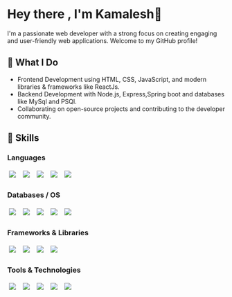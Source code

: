 # Hey there , I'm Kamalesh👋

I'm a passionate web developer with a strong focus on creating engaging and user-friendly web applications. Welcome to my GitHub profile!

## 🚀 What I Do
- Frontend Development using HTML, CSS, JavaScript, and modern libraries & frameworks like ReactJs.
- Backend Development with Node.js, Express,Spring boot and databases like MySql and PSQl.
- Collaborating on open-source projects and contributing to the developer community.

## 🔧 Skills
<!-- <p align="left"><a href="https://www.cprogramming.com/" target="_blank" rel="noreferrer"> <img src="https://raw.githubusercontent.com/devicons/devicon/master/icons/c/c-original.svg" alt="c" width="40" height="40"/> </a> <a href="https://www.w3schools.com/css/" target="_blank" rel="noreferrer"> <img src="https://raw.githubusercontent.com/devicons/devicon/master/icons/css3/css3-original-wordmark.svg" alt="css3" width="40" height="40"/> </a> <a href="https://www.docker.com/" target="_blank" rel="noreferrer"> <img src="https://raw.githubusercontent.com/devicons/devicon/master/icons/docker/docker-original-wordmark.svg" alt="docker" width="40" height="40"/> </a> <a href="https://expressjs.com" target="_blank" rel="noreferrer"><a href="https://aws.amazon.com/" target="_blank" rel="noreferrer"><img src="https://raw.githubusercontent.com/devicons/devicon/master/icons/amazonwebservices/amazonwebservices-original-wordmark.svg" alt="aws" width="40" height="40"/> </a>
  <a href="https://www.java.com/" target="_blank" rel="noreferrer">
  <img src="https://raw.githubusercontent.com/devicons/devicon/master/icons/java/java-original-wordmark.svg" alt="java" width="40" height="40"/>
</a> <a href="https://git-scm.com/" target="_blank" rel="noreferrer"> <img src="https://www.vectorlogo.zone/logos/git-scm/git-scm-icon.svg" alt="git" width="40" height="40"/> </a> <a href="https://www.w3.org/html/" target="_blank" rel="noreferrer"> <img src="https://raw.githubusercontent.com/devicons/devicon/master/icons/html5/html5-original-wordmark.svg" alt="html5" width="40" height="40"/> </a> <a href="https://developer.mozilla.org/en-US/docs/Web/JavaScript" target="_blank" rel="noreferrer"> <img src="https://raw.githubusercontent.com/devicons/devicon/master/icons/javascript/javascript-original.svg" alt="javascript" width="40" height="40"/> </a> <a href="https://www.linux.org/" target="_blank" rel="noreferrer"> <img src="https://raw.githubusercontent.com/devicons/devicon/master/icons/linux/linux-original.svg" alt="linux" width="40" height="40"/> </a> <<a href="https://www.mysql.com/" target="_blank" rel="noreferrer"> <img src="https://raw.githubusercontent.com/devicons/devicon/master/icons/mysql/mysql-original-wordmark.svg" alt="mysql" width="40" height="40"/> </a> <a href="https://nodejs.org" target="_blank" rel="noreferrer"> <img src="https://raw.githubusercontent.com/devicons/devicon/master/icons/nodejs/nodejs-original-wordmark.svg" alt="nodejs" width="40" height="40"/> </a>  <a href="https://www.python.org" target="_blank" rel="noreferrer"> <img src="https://raw.githubusercontent.com/devicons/devicon/master/icons/python/python-original.svg" alt="python" width="40" height="40"/> </a> <a href="https://reactjs.org/" target="_blank" rel="noreferrer"> <img src="https://raw.githubusercontent.com/devicons/devicon/master/icons/react/react-original-wordmark.svg" alt="react" width="40" height="40"/> </a> </p> -->
 ### Languages
<p>
  <!-- Languages -->
  <img style="padding: 4px;" src="https://img.shields.io/badge/Java-007396?style=for-the-badge&logo=java&logoColor=white" />&nbsp;
  <img style="padding: 4px;" src="https://img.shields.io/badge/SQL-336791?style=for-the-badge&logo=postgresql&logoColor=white" />&nbsp;
  <img style="padding: 4px;" src="https://img.shields.io/badge/JavaScript-F7DF1E?style=for-the-badge&logo=javascript&logoColor=black" />&nbsp;
  <img style="padding: 4px;" src="https://img.shields.io/badge/C-A8B9CC?style=for-the-badge&logo=c&logoColor=black" />&nbsp;
  <img style="padding: 4px;" src="https://img.shields.io/badge/C++-00599C?style=for-the-badge&logo=c%2B%2B&logoColor=white" />&nbsp;
</p>

### Databases / OS
<p>
  <!-- Databases / OS -->
  <img style="padding: 4px;" src="https://img.shields.io/badge/MySQL-4479A1?style=for-the-badge&logo=mysql&logoColor=white" />&nbsp;
  <img style="padding: 4px;" src="https://img.shields.io/badge/PostgreSQL-4169E1?style=for-the-badge&logo=postgresql&logoColor=white" />&nbsp;
  <img style="padding: 4px;" src="https://img.shields.io/badge/Supabase-3ECF8E?style=for-the-badge&logo=supabase&logoColor=white" />&nbsp;
  <img style="padding: 4px;" src="https://img.shields.io/badge/Linux-FCC624?style=for-the-badge&logo=linux&logoColor=black" />&nbsp;
    <img style="padding: 4px;" src="https://img.shields.io/badge/MongoDB-47A248?style=for-the-badge&logo=mongodb&logoColor=white" />&nbsp;
</p>

 ### Frameworks & Libraries
<p>
  <!-- Frameworks & Libraries -->
  <img style="padding: 4px;" src="https://img.shields.io/badge/ReactJS-61DAFB?style=for-the-badge&logo=react&logoColor=black" />&nbsp;
  <img style="padding: 4px;" src="https://img.shields.io/badge/ExpressJS-000000?style=for-the-badge&logo=express&logoColor=white" />&nbsp;
  <img style="padding: 4px;" src="https://img.shields.io/badge/SpringBoot-6DB33F?style=for-the-badge&logo=springboot&logoColor=white" />&nbsp;
  <img style="padding: 4px;" src="https://img.shields.io/badge/TailwindCSS-06B6D4?style=for-the-badge&logo=tailwindcss&logoColor=white" />&nbsp;
</p>

 ### Tools & Technologies
<p>
  <!-- Tools & Technologies -->
  <img style="padding: 4px;" src="https://img.shields.io/badge/AWS-232F3E?style=for-the-badge&logo=amazonaws&logoColor=white" />&nbsp;
  <img style="padding: 4px;" src="https://img.shields.io/badge/Docker-2496ED?style=for-the-badge&logo=docker&logoColor=white" />&nbsp;
  <img style="padding: 4px;" src="https://img.shields.io/badge/VSCode-007ACC?style=for-the-badge&logo=visualstudiocode&logoColor=white" />&nbsp;
  <img style="padding: 4px;" src="https://img.shields.io/badge/Postman-FF6C37?style=for-the-badge&logo=postman&logoColor=white" />&nbsp;
  <img style="padding: 4px;" src="https://img.shields.io/badge/Git-F05032?style=for-the-badge&logo=git&logoColor=white" />&nbsp;
</p>

